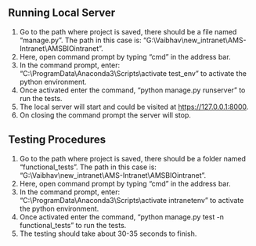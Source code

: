 ﻿## Running Local Server

1.	Go to the path where project is saved, there should be a file named “manage.py”. The path in this case is: “G:\Vaibhav\new_intranet\AMS-Intranet\AMSBIOintranet”.
2.	Here, open command prompt by typing “cmd” in the address bar.
3.	In the command prompt, enter: “C:\ProgramData\Anaconda3\Scripts\activate test_env” to activate the python environment.
4.	Once activated enter the command, “python manage.py runserver” to run the tests.
5.	The local server will start and could be visited at https://127.0.0.1:8000.
6.  On closing the command prompt the server will stop.


## Testing Procedures

1.	Go to the path where project is saved, there should be a folder named “functional_tests”. The path in this case is: “G:\Vaibhav\new_intranet\AMS-Intranet\AMSBIOintranet”.
2.	Here, open command prompt by typing “cmd” in the address bar.
3.	In the command prompt, enter: “C:\ProgramData\Anaconda3\Scripts\activate intranetenv” to activate the python environment.
4.	Once activated enter the command, “python manage.py test -n functional_tests” to run the tests.
5.	The testing should take about 30-35 seconds to finish.